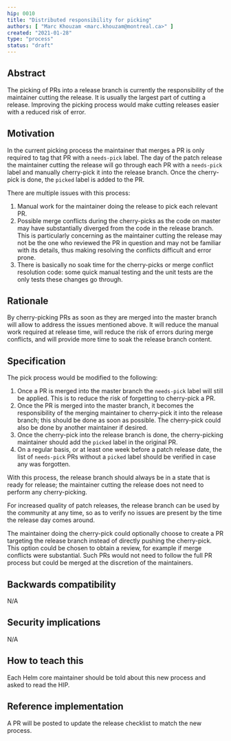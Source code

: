 ```yaml
---
hip: 0010
title: "Distributed responsibility for picking"
authors: [ "Marc Khouzam <marc.khouzam@montreal.ca>" ]
created: "2021-01-28"
type: "process"
status: "draft"
---
```


## Abstract

The picking of PRs into a release branch is currently the responsibility of the maintainer
cutting the release.  It is usually the largest part of cutting a release.  Improving
the picking process would make cutting releases easier with a reduced risk of error.

## Motivation

In the current picking process the maintainer that merges a PR is only required to tag that PR with a `needs-pick` 
label. The day of the patch release the maintainer cutting the release will go through each PR
with a `needs-pick` label and manually cherry-pick it into the release branch.  Once the
cherry-pick is done, the `picked` label is added to the PR.

There are multiple issues with this process:
1. Manual work for the maintainer doing the release to pick each relevant PR.
1. Possible merge conflicts during the cherry-picks as the code on master may
have substantially diverged from the code in the release branch.  This is particularly concerning
as the maintainer cutting the release may not be the one who reviewed the PR in question
and may not be familiar with its details, thus making resolving the conflicts difficult
and error prone.
1. There is basically no soak time for the cherry-picks or merge conflict resolution code:
some quick manual testing and the unit tests are the only tests these changes go through. 

## Rationale

By cherry-picking PRs as soon as they are merged into the master branch will allow to
address the issues mentioned above.  It will reduce the manual work required
at release time, will reduce the risk of errors during merge conflicts, and will provide
more time to soak the release branch content.

## Specification

The pick process would be modified to the following:
1. Once a PR is merged into the master branch the `needs-pick` label will still be applied.
This is to reduce the risk of forgetting to cherry-pick a PR.
1. Once the PR is merged into the master branch, it becomes the responsibility of the merging maintainer to
cherry-pick it into the release branch; this should be done as soon as possible.  The cherry-pick could
also be done by another maintainer if desired.
1. Once the cherry-pick into the release branch is done, the cherry-picking maintainer should add the
`picked` label in the original PR.
1. On a regular basis, or at least one week before a patch release date, the list of `needs-pick`
PRs without a `picked` label should be verified in case any was forgotten.

With this process, the release branch should always be in a state that is ready for release;
the maintainer cutting the release does not need to perform any cherry-picking.

For increased quality of patch releases, the release branch can be used by the community
at any time, so as to verify no issues are present by the time the release day comes around.

The maintainer doing the cherry-pick could optionally choose to create a PR targeting the
release branch instead of directly pushing the cherry-pick.  This option could be chosen to obtain
a review, for example if merge conflicts were substantial.  Such PRs would not need to follow the
full PR process but could be merged at the discretion of the maintainers.

## Backwards compatibility

N/A

## Security implications

N/A

## How to teach this

Each Helm core maintainer should be told about this new process and asked to read the HIP.

## Reference implementation

A PR will be posted to update the release checklist to match the new process.
